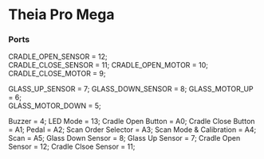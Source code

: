 # Theia Pro Mega

### Ports

CRADLE_OPEN_SENSOR = 12;  
CRADLE_CLOSE_SENSOR = 11;
CRADLE_OPEN_MOTOR = 10;  
CRADLE_CLOSE_MOTOR = 9;

GLASS_UP_SENSOR = 7;
GLASS_DOWN_SENSOR = 8;
GLASS_MOTOR_UP = 6;  
GLASS_MOTOR_DOWN = 5;

Buzzer = 4;
LED Mode = 13;
Cradle Open Button = A0;
Cradle Close Button = A1;
Pedal = A2;
Scan Order Selector = A3;
Scan Mode & Calibration = A4;
Scan = A5;
Glass Down Sensor = 8;
Glass Up Sensor = 7;
Cradle Open Sensor = 12;
Cradle Clsoe Sensor = 11;
